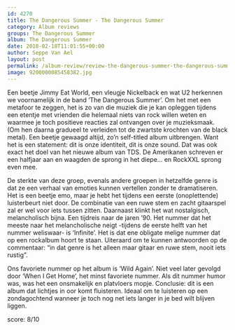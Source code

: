 ```yaml
---
id: 4270
title: The Dangerous Summer - The Dangerous Summer
category: Album reviews
groups: The Dangerous Summer
album: The Dangerous Summer
date: 2018-02-18T11:01:55+00:00
author: Seppe Van Ael
layout: post
permalink: /album-review/review-the-dangerous-summer-the-dangerous-summer/
image: 9200000085458382.jpg
---
```

Een beetje Jimmy Eat World, een vleugje Nickelback en wat U2 herkennen we voornamelijk in de band ‘The Dangerous Summer’. Om het met een metafoor te zeggen, het is zo van die muziek die je kan opleggen tijdens een etentje met vrienden die helemaal niets van rock willen weten en waarmee je toch positieve reacties zal ontvangen over je muzieksmaak. (Om hen daarna gradueel te verleiden tot de zwartste krochten van de black metal). Een beetje gewaagd altijd, zo’n self-titled album uitbrengen. Want het is een statement: dit is onze identiteit, dit is onze sound. Dat was ook exact het doel van het nieuwe album van TDS. De Amerikanen schreven er een halfjaar aan en waagden de sprong in het diepe… en RockXXL sprong even mee.

De sterkte van deze groep, evenals andere groepen in hetzelfde genre is dat ze een verhaal van emoties kunnen vertellen zonder te dramatiseren. Het is een beetje emo, maar je hebt het tijdens een eerste (onoplettende) luisterbeurt niet door. De combinatie van een ruwe stem en zacht gitaarspel zal er wel voor iets tussen zitten. Daarnaast klinkt het wat nostalgisch, melancholisch bijna. Een tijdreis naar de jaren ’90. Het nummer dat het meeste naar het melancholische neigt -tijdens de eerste helft van het nummer weliswaar- is ‘Infinite’. Het is dat ene obligate melige nummer dat op een rockalbum hoort te staan. Uiteraard om te kunnen antwoorden op de commentaar: &#8220;in dat genre is het alleen maar gitaar en ruwe stem, nooit iets rustig&#8221;.

Ons favoriete nummer op het album is ‘Wild Again’. Niet veel later gevolgd door ‘When I Get Home’, het minst favoriete nummer. Als dit nummer humor was, was het een onsmakelijk en platvloers mopje. Conclusie: dit is een album dat lichtjes in oor komt fluisteren. Ideaal om te luisteren op een zondagochtend wanneer je toch nog net iets langer in je bed wilt blijven liggen.

score: 8/10
